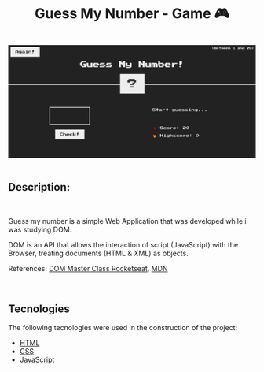 <h1 align="center" > <b>Guess My Number - Game 🎮</b> </h1>
<br>
<img src="guessnumber.gif" align = "center">
<br> <br>
<h2> <b>Description:</b></h2>
<br>
<p> Guess my number is a simple Web Application that was developed while i was studying DOM. </p>
<p>DOM is an API that allows the interaction of script (JavaScript) with the Browser, treating documents (HTML & XML) as objects.
</p>
References: <a href = "https://www.notion.so/Masterclass-DOM-48ef7efae2ad4e0c8f9b462b675d2b0d"> DOM Master Class Rocketseat</a>, <a href="https://developer.mozilla.org/en-US/docs/Web/API/Document_Object_Model">MDN</a>
<p>
<br>
<h2><b>Tecnologies</b></h2>

<p>The following tecnologies were used in the construction of the project:</p>

- [HTML](https://developer.mozilla.org/en-US/docs/Web/HTML)
- [CSS](https://developer.mozilla.org/en-US/docs/Web/CSS)
- [JavaScript](https://developer.mozilla.org/en-US/docs/Web/JavaScript)

